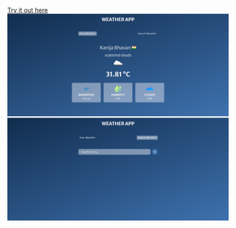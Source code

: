 [Try it out here](https://Nikitha-ms.github.io/Weather_App/)
<img src="./assets/one.png">
<img src="./assets/two.png">